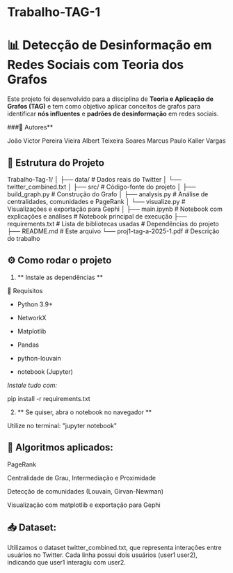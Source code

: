 # Trabalho-TAG-1

# 📊 Detecção de Desinformação em Redes Sociais com Teoria dos Grafos

Este projeto foi desenvolvido para a disciplina de **Teoria e Aplicação de Grafos (TAG)** e tem como objetivo aplicar conceitos de grafos para identificar **nós influentes** e **padrões de desinformação** em redes sociais.

###📎 Autores**

João Victor Pereira Vieira
Albert Teixeira Soares
Marcus Paulo Kaller Vargas

## 📁 Estrutura do Projeto

Trabalho-Tag-1/
│
├── data/ # Dados reais do Twitter
│ └── twitter_combined.txt
│
├── src/ # Código-fonte do projeto
│ ├── build_graph.py                                        # Construção do Grafo
│ ├── analysis.py                                           # Análise de centralidades, comunidades e PageRank
│ └── visualize.py                                          # Visualizações e exportação para Gephi
│
├── main.ipynb # Notebook com explicações e análises        # Notebook principal de execução
├── requirements.txt # Lista de bibliotecas usadas          # Dependências do projeto
├── README.md                                               # Este arquivo
└── proj1-tag-a-2025-1.pdf                                  # Descrição do trabalho

## ⚙️ Como rodar o projeto

1. ** Instale as dependências ** 

🧪 Requisitos
- Python 3.9+

- NetworkX

- Matplotlib

- Pandas

- python-louvain

- notebook (Jupyter)

*Instale tudo com:*

pip install -r requirements.txt

2. ** Se quiser, abra o notebook no navegador **

Utilize no terminal: "jupyter notebook"

## 📌 Algoritmos aplicados:

PageRank

Centralidade de Grau, Intermediação e Proximidade

Detecção de comunidades (Louvain, Girvan-Newman)

Visualização com matplotlib e exportação para Gephi

## 📥 Dataset:

Utilizamos o dataset twitter_combined.txt, que representa interações entre usuários no Twitter.
Cada linha possui dois usuários (user1 user2), indicando que user1 interagiu com user2.